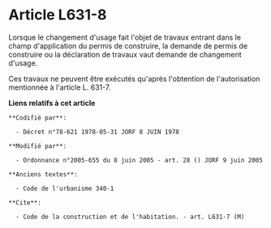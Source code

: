 # Article L631-8

Lorsque le changement d'usage fait l'objet de travaux entrant dans le champ d'application du permis de construire, la demande
de permis de construire ou la déclaration de travaux vaut demande de changement d'usage.

Ces travaux ne peuvent être exécutés qu'après l'obtention de l'autorisation mentionnée à l'article L. 631-7.

**Liens relatifs à cet article**

	**Codifié par**:

	  - Décret n°78-621 1978-05-31 JORF 8 JUIN 1978

	**Modifié par**:

	  - Ordonnance n°2005-655 du 8 juin 2005 - art. 28 () JORF 9 juin 2005

	**Anciens textes**:

	  - Code de l'urbanisme 340-1

	**Cite**:

	  - Code de la construction et de l'habitation. - art. L631-7 (M)
